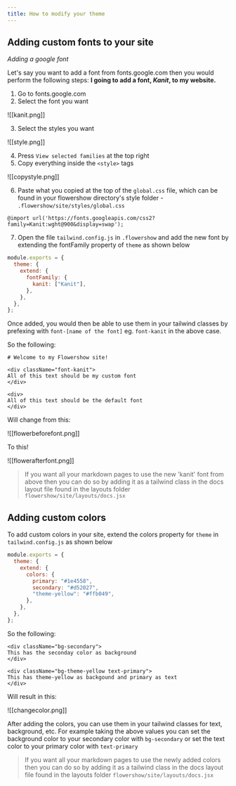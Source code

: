 ```yaml
---
title: How to modify your theme
---
```


## Adding custom fonts to your site

_Adding a google font_

Let's say you want to add a font from fonts.google.com then you would perform the following steps: **I going to add a font, _Kanit_, to my website.**

1. Go to fonts.google.com
2. Select the font you want

![[kanit.png]]

3. Select the styles you want

![[style.png]]

4. Press `View selected families` at the top right
5. Copy everything inside the `<style>` tags

![[copystyle.png]]

6. Paste what you copied at the top of the `global.css` file, which can be found in your flowershow directory's style folder - `.flowershow/site/styles/global.css`

```css=
@import url('https://fonts.googleapis.com/css2?family=Kanit:wght@900&display=swap');
```

7. Open the file `tailwind.config.js` in `.flowershow` and add the new font by extending the fontFamily property of `theme` as shown below

```javascript
module.exports = {
  theme: {
    extend: {
      fontFamily: {
        kanit: ["Kanit"],
      },
    },
  },
};
```

Once added, you would then be able to use them in your tailwind classes by prefexing with `font-[name of the font]` eg. `font-kanit` in the above case.

So the following:

```
# Welcome to my Flowershow site!

<div className="font-kanit">
All of this text should be my custom font
</div>

<div>
All of this text should be the default font
</div>
```

Will change from this:

![[flowerbeforefont.png]]

To this!

![[flowerafterfont.png]]

> If you want all your markdown pages to use the new 'kanit' font from above then you can do so by adding it as a tailwind class in the docs layout file found in the layouts folder `flowershow/site/layouts/docs.jsx`

## Adding custom colors

To add custom colors in your site, extend the colors property for `theme` in `tailwind.config.js` as shown below

```javascript
module.exports = {
  theme: {
    extend: {
      colors: {
        primary: "#1e4558",
        secondary: "#d52027",
        "theme-yellow": "#ffb049",
      },
    },
  },
};
```

So the following:

```
<div className="bg-secondary">
This has the seconday color as background
</div>

<div className="bg-theme-yellow text-primary">
This has theme-yellow as backgound and primary as text
</div>
```

Will result in this:

![[changecolor.png]]

After adding the colors, you can use them in your tailwind classes for text, background, etc. For example taking the above values you can set the background color to your secondary color with `bg-secondary` or set the text color to your primary color with `text-primary`

> If you want all your markdown pages to use the newly added colors then you can do so by adding it as a tailwind class in the docs layout file found in the layouts folder `flowershow/site/layouts/docs.jsx`
